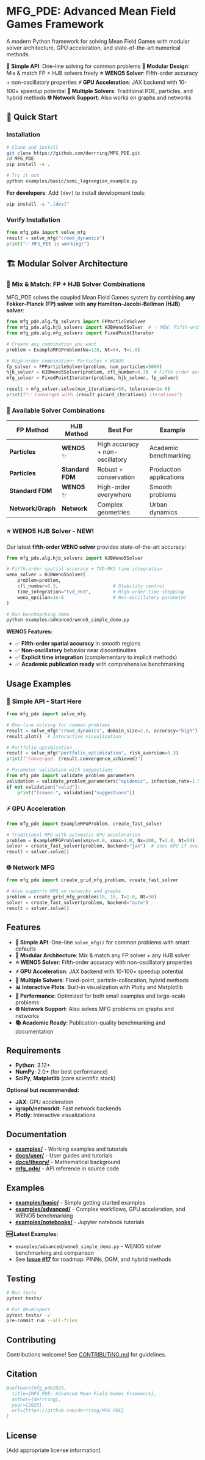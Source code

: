 # MFG_PDE: Advanced Mean Field Games Framework

A modern Python framework for solving Mean Field Games with modular solver architecture, GPU acceleration, and state-of-the-art numerical methods.

**🎯 Simple API**: One-line solving for common problems
**🧩 Modular Design**: Mix & match FP + HJB solvers freely
**⭐ WENO5 Solver**: Fifth-order accuracy + non-oscillatory properties
**⚡ GPU Acceleration**: JAX backend with 10-100× speedup potential
**🔧 Multiple Solvers**: Traditional PDE, particles, and hybrid methods
**🌐 Network Support**: Also works on graphs and networks

## 🚀 Quick Start

### Installation

```bash
# Clone and install
git clone https://github.com/derrring/MFG_PDE.git
cd MFG_PDE
pip install -e .

# Try it out
python examples/basic/semi_lagrangian_example.py
```

**For developers**: Add `[dev]` to install development tools:
```bash
pip install -e ".[dev]"
```

### Verify Installation
```python
from mfg_pde import solve_mfg
result = solve_mfg("crowd_dynamics")
print("✅ MFG_PDE is working!")
```

## 🏗️ **Modular Solver Architecture**

### **🧩 Mix & Match: FP + HJB Solver Combinations**

MFG_PDE solves the coupled Mean Field Games system by combining **any Fokker-Planck (FP) solver** with **any Hamilton-Jacobi-Bellman (HJB) solver**:

```python
from mfg_pde.alg.fp_solvers import FPParticleSolver
from mfg_pde.alg.hjb_solvers import HJBWeno5Solver  # ✨ NEW: Fifth-order WENO
from mfg_pde.alg.mfg_solvers import FixedPointIterator

# Create any combination you want
problem = ExampleMFGProblem(Nx=128, Nt=64, T=1.0)

# High-order combination: Particles + WENO5
fp_solver = FPParticleSolver(problem, num_particles=5000)
hjb_solver = HJBWeno5Solver(problem, cfl_number=0.3)  # Fifth-order accuracy!
mfg_solver = FixedPointIterator(problem, hjb_solver, fp_solver)

result = mfg_solver.solve(max_iterations=50, tolerance=1e-6)
print(f"✅ Converged with {result.picard_iterations} iterations")
```

### **🎯 Available Solver Combinations**

| FP Method | HJB Method | Best For | Example |
|-----------|------------|----------|---------|
| **Particles** | **WENO5** ✨ | High accuracy + non-oscillatory | Academic benchmarking |
| **Particles** | **Standard FDM** | Robust + conservation | Production applications |
| **Standard FDM** | **WENO5** ✨ | High-order everywhere | Smooth problems |
| **Network/Graph** | **Network** | Complex geometries | Urban dynamics |

### **⭐ WENO5 HJB Solver - NEW!**

Our latest **fifth-order WENO solver** provides state-of-the-art accuracy:

```python
from mfg_pde.alg.hjb_solvers import HJBWeno5Solver

# Fifth-order spatial accuracy + TVD-RK3 time integration
weno_solver = HJBWeno5Solver(
    problem=problem,
    cfl_number=0.3,                    # Stability control
    time_integration="tvd_rk3",        # High-order time stepping
    weno_epsilon=1e-6                  # Non-oscillatory parameter
)

# Run benchmarking demo
python examples/advanced/weno5_simple_demo.py
```

**WENO5 Features:**
- ✅ **Fifth-order spatial accuracy** in smooth regions
- ✅ **Non-oscillatory** behavior near discontinuities
- ✅ **Explicit time integration** (complementary to implicit methods)
- ✅ **Academic publication ready** with comprehensive benchmarking

## Usage Examples

### 🎯 **Simple API - Start Here**

```python
from mfg_pde import solve_mfg

# One-line solving for common problems
result = solve_mfg("crowd_dynamics", domain_size=2.0, accuracy="high")
result.plot()  # Interactive visualization

# Portfolio optimization
result = solve_mfg("portfolio_optimization", risk_aversion=0.3)
print(f"Converged: {result.convergence_achieved}")

# Parameter validation with suggestions
from mfg_pde import validate_problem_parameters
validation = validate_problem_parameters("epidemic", infection_rate=1.5)
if not validation["valid"]:
    print("Issues:", validation["suggestions"])
```

### ⚡ **GPU Acceleration**

```python
from mfg_pde import ExampleMFGProblem, create_fast_solver

# Traditional MFG with automatic GPU acceleration
problem = ExampleMFGProblem(xmin=0.0, xmax=1.0, Nx=100, T=1.0, Nt=50)
solver = create_fast_solver(problem, backend="jax")  # Uses GPU if available
result = solver.solve()
```

### 🌐 **Network MFG**

```python
from mfg_pde import create_grid_mfg_problem, create_fast_solver

# Also supports MFG on networks and graphs
problem = create_grid_mfg_problem(10, 10, T=1.0, Nt=50)
solver = create_fast_solver(problem, backend="auto")
result = solver.solve()
```

## Features

- **🎯 Simple API**: One-line `solve_mfg()` for common problems with smart defaults
- **🧩 Modular Architecture**: Mix & match any FP solver + any HJB solver
- **⭐ WENO5 Solver**: Fifth-order accuracy with non-oscillatory properties
- **⚡ GPU Acceleration**: JAX backend with 10-100× speedup potential
- **🔧 Multiple Solvers**: Fixed-point, particle-collocation, hybrid methods
- **📊 Interactive Plots**: Built-in visualization with Plotly and Matplotlib
- **🚀 Performance**: Optimized for both small examples and large-scale problems
- **🌐 Network Support**: Also solves MFG problems on graphs and networks
- **📚 Academic Ready**: Publication-quality benchmarking and documentation

## Requirements

- **Python**: 3.12+
- **NumPy**: 2.0+ (for best performance)
- **SciPy**, **Matplotlib** (core scientific stack)

**Optional but recommended:**
- **JAX**: GPU acceleration
- **igraph/networkit**: Fast network backends
- **Plotly**: Interactive visualizations

## Documentation

- **[examples/](examples/)** - Working examples and tutorials
- **[docs/user/](docs/user/)** - User guides and tutorials
- **[docs/theory/](docs/theory/)** - Mathematical background
- **[mfg_pde/](mfg_pde/)** - API reference in source code

## Examples

- **[examples/basic/](examples/basic/)** - Simple getting started examples
- **[examples/advanced/](examples/advanced/)** - Complex workflows, GPU acceleration, and WENO5 benchmarking
- **[examples/notebooks/](examples/notebooks/)** - Jupyter notebook tutorials

**🆕 Latest Examples:**
- `examples/advanced/weno5_simple_demo.py` - WENO5 solver benchmarking and comparison
- See **[Issue #17](../../issues/17)** for roadmap: PINNs, DGM, and hybrid methods

## Testing

```bash
# Run tests
pytest tests/

# For developers
pytest tests/ -v
pre-commit run --all-files
```

## Contributing

Contributions welcome! See [CONTRIBUTING.md](CONTRIBUTING.md) for guidelines.

## Citation

```bibtex
@software{mfg_pde2025,
  title={MFG_PDE: Advanced Mean Field Games Framework},
  author={derrring},
  year={2025},
  url={https://github.com/derrring/MFG_PDE}
}
```

## License

[Add appropriate license information]
